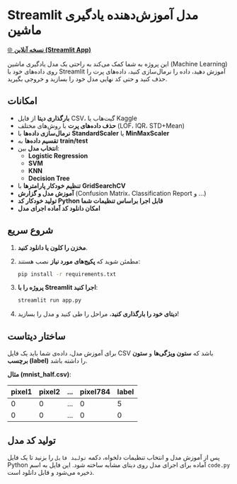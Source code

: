 # Streamlit مدل آموزش‌دهنده یادگیری ماشین

[🌐 **نسخه آنلاین (Streamlit App)**](https://amirbiw.streamlit.app/)

این پروژه به شما کمک می‌کند به راحتی یک مدل یادگیری ماشین (Machine Learning) روی داده‌های خود با Streamlit آموزش دهید، داده را نرمال‌سازی کنید، داده‌های پرت را حذف کنید و حتی کد نهایی مدل خود را بسازید و خروجی بگیرید.

## امکانات

- **بارگذاری دیتا** از فایل CSV، گیت‌هاب یا Kaggle
- **حذف داده‌های پرت** با روش‌های مختلف (LOF، IQR، STD+Mean)
- **نرمال‌سازی داده‌ها** با **StandardScaler** یا **MinMaxScaler**
- **تقسیم داده‌ها** به **train/test**
- **انتخاب مدل** بین:
  - **Logistic Regression**
  - **SVM**
  - **KNN**
  - **Decision Tree**
- **تنظیم خودکار پارامترها** با **GridSearchCV**
- **آموزش مدل و گزارش** (Confusion Matrix، Classification Report و ...)
- **تولید خودکار کد Python قابل اجرا براساس تنظیمات شما**
- **امکان دانلود کد آماده اجرای مدل**

## شروع سریع

1. **مخزن را کلون یا دانلود کنید**.
2. مطمئن شوید که **پکیج‌های مورد نیاز** نصب هستند:

    ```bash
    pip install -r requirements.txt
    ```

3. **پروژه را با Streamlit اجرا کنید**:

    ```bash
    streamlit run app.py
    ```

4. **دیتای خود را بارگذاری کنید**، مراحل را طی کنید و مدل را بسازید!

## ساختار دیتاست

برای آموزش مدل، داده‌ی شما باید یک فایل CSV باشد که **ستون ویژگی‌ها** و **ستون برچسب (label)** را داشته باشد.

**مثال (mnist_half.csv)**:

| pixel1 | pixel2 | ... | pixel784 | label |
|--------|--------|-----|----------|-------|
| 0      | 0      | ... | 0        | 5     |
| 0      | 0      | ... | 0        | 0     |

## تولید کد مدل

پس از آموزش مدل و انتخاب تنظیمات دلخواه، دکمه `تولید فایل` را بزنید تا یک فایل Python آماده برای اجرای مدل روی دیتای مشابه ساخته شود. این فایل به اسم `code.py` ذخیره می‌شود و قابل دانلود است.


